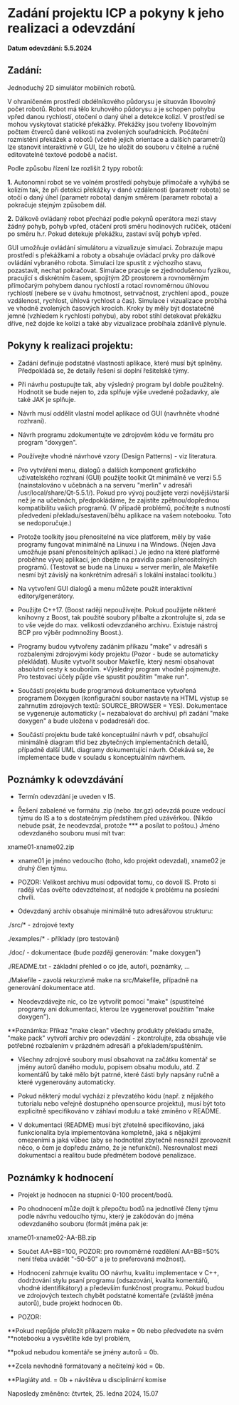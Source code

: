 # Zadání projektu ICP a pokyny k jeho realizaci a odevzdání

**Datum odevzdání: 5.5.2024**

## Zadání:  

Jednoduchý 2D simulátor mobilních robotů.  

V ohraničeném prostředí obdélníkového půdorysu je situován libovolný počet robotů. Robot má tělo kruhového půdorysu a je schopen pohybu vpřed danou rychlostí, otočení o daný úhel a detekce kolizí. V prostředí se mohou vyskytovat statické překážky. Překážky jsou tvořeny libovolným počtem čtverců dané velikosti na zvolených souřadnicích. Počáteční rozmístění překážek a robotů (včetně jejich orientace a dalších parametrů) lze stanovit interaktivně v GUI, lze ho uložit do souboru v čitelné a ručně editovatelné textové podobě a načíst.

Podle způsobu řízení lze rozlišit 2 typy robotů:  

**1.** Autonomní robot se ve volném prostředí pohybuje přímočaře a vyhýbá se kolizím tak, že při detekci překážky v dané vzdálenosti (parametr robota) se otočí o daný úhel (parametr robota) daným směrem (parametr robota) a pokračuje stejným způsobem dál.

**2.** Dálkově ovládaný robot přechází podle pokynů operátora mezi stavy žádný pohyb, pohyb vpřed, otáčení proti směru hodinových ručiček, otáčení po směru h.r. Pokud detekuje překážku, zastaví svůj pohyb vpřed.

GUI umožňuje ovládání simulátoru a vizualizuje simulaci. Zobrazuje mapu prostředí s překážkami a roboty a obsahuje ovládací prvky pro dálkové ovládání vybraného robota. Simulaci lze spustit z výchozího stavu, pozastavit, nechat pokračovat. Simulace pracuje se zjednodušenou fyzikou, pracující s diskrétním časem, spojitým 2D prostorem a rovnoměrným přímočarým pohybem danou rychlostí a rotací rovnoměrnou úhlovou rychlostí (nebere se v úvahu hmotnost, setrvačnost, zrychlení apod., pouze vzdálenost, rychlost, úhlová rychlost a čas). Simulace i vizualizace probíhá ve vhodně zvolených časových krocích. Kroky by měly být dostatečně jemné (vzhledem k rychlosti pohybu), aby robot stihl detekovat překážku dříve, než dojde ke kolizi a také aby vizualizace probíhala zdánlivě plynule.

## Pokyny k realizaci projektu:

* Zadání definuje podstatné vlastnosti aplikace, které musí být splněny. Předpokládá se, že detaily řešení si doplní řešitelské týmy.

* Při návrhu postupujte tak, aby výsledný program byl dobře použitelný. Hodnotit se bude nejen to, zda splňuje výše uvedené požadavky, ale také JAK je splňuje.

* Návrh musí oddělit vlastní model aplikace od GUI (navrhněte vhodné rozhraní).

* Návrh programu zdokumentujte ve zdrojovém kódu ve formátu pro program "doxygen".

* Používejte vhodné návrhové vzory (Design Patterns) - viz literatura.

* Pro vytváření menu, dialogů a dalších komponent grafického uživatelského rozhraní (GUI) použijte toolkit Qt minimálně ve verzi 5.5 (nainstalováno v učebnách a na serveru "merlin" v adresáři /usr/local/share/Qt-5.5.1/). Pokud pro vývoj použijete verzi novější/starší než je na učebnách, předpokládáme, že zajistíte zpětnou/dopřednou kompatibilitu vašich programů. (V případě problémů, počítejte s nutností předvedení překladu/sestavení/běhu aplikace na vašem notebooku. Toto se nedoporučuje.)

* Protože toolkity jsou přenositelné na více platforem, měly by vaše programy fungovat minimálně na Linuxu i na Windows. (Nejen Java umožňuje psaní přenositelných aplikací.) Je jedno na které platformě proběhne vývoj aplikací, jen dbejte na pravidla psaní přenositelných programů. (Testovat se bude na Linuxu = server merlin, ale Makefile nesmí být závislý na konkrétním adresáři s lokální instalací toolkitu.)

* Na vytvoření GUI dialogů a menu můžete použít interaktivní editory/generátory.

* Použijte C++17. (Boost raději nepoužívejte. Pokud použijete některé knihovny z Boost, tak použité soubory přibalte a zkontrolujte si, zda se to vše vejde do max. velikosti odevzdaného archivu. Existuje nástroj BCP pro výběr podmnožiny Boost.).

* Programy budou vytvořeny zadáním příkazu "make" v adresáři s rozbalenými zdrojovými kódy projektu (Pozor - bude se automaticky překládat). Musíte vytvořit soubor Makefile, který nesmí obsahovat absolutní cesty k souborům. *Výsledný program vhodně pojmenujte. Pro testovací účely půjde vše spustit použitím "make run".

* Součástí projektu bude programová dokumentace vytvořená programem Doxygen (konfigurační soubor nastavte na HTML výstup se zahrnutím zdrojových textů: SOURCE_BROWSER = YES). Dokumentace se vygeneruje automaticky (= nezabalovat do archivu) při zadání "make doxygen" a bude uložena v podadresáři doc.

* Součástí projektu bude také konceptuální návrh v pdf, obsahující minimálně diagram tříd bez zbytečných implementačních detailů, případně další UML diagramy dokumentující návrh. Očekává se, že implementace bude v souladu s konceptuálním návrhem.

  

## Poznámky k odevzdávání

* Termín odevzdání je uveden v IS.

* Řešení zabalené ve formátu .zip (nebo .tar.gz) odevzdá pouze vedoucí týmu do IS a to s dostatečným předstihem před uzávěrkou. (Nikdo nebude psát, že neodevzdal, protože *** a posílat to poštou.) Jméno odevzdaného souboru musí mít tvar:

xname01-xname02.zip

* xname01 je jméno vedoucího (toho, kdo projekt odevzdal), xname02 je druhý člen týmu.

* POZOR: Velikost archivu musí odpovídat tomu, co dovolí IS. Proto si raději včas ověřte odevzdtelnost, ať nedojde k problému na poslední chvíli.

* Odevzdaný archiv obsahuje minimálně tuto adresářovou strukturu:

./src/* - zdrojové texty

./examples/* - příklady (pro testování)

./doc/ - dokumentace (bude později generován: "make doxygen")

./README.txt - základní přehled o co jde, autoři, poznámky, ...

./Makefile - zavolá rekurzivně make na src/Makefile, případně na generování dokumentace atd.

* Neodevzdávejte nic, co lze vytvořit pomocí "make" (spustitelné programy ani dokumentaci, kterou lze vygenerovat použitím "make doxygen").

**Poznámka: Příkaz "make clean" všechny produkty překladu smaže, "make pack" vytvoří archiv pro odevzdání - zkontrolujte, zda obsahuje vše potřebné rozbalením v prázdném adresáři a překladem/spuštěním.

* Všechny zdrojové soubory musí obsahovat na začátku komentář se jmény autorů daného modulu, popisem obsahu modulu, atd. Z komentářů by také mělo být patrné, které části byly napsány ručně a které vygenerovány automaticky.

* Pokud některý modul vychází z převzatého kódu (např. z nějakého tutorialu nebo veřejně dostupného opensource projektu), musí být toto explicitně specifikováno v záhlaví modulu a také zmíněno v README.

* V dokumentaci (README) musí být zřetelně specifikováno, jaká funkcionalita byla implementována kompletně, jaká s nějakými omezeními a jaká vůbec (aby se hodnotitel zbytečně nesnažil zprovoznit něco, o čem je dopředu známo, že je nefunkční). Nesrovnalost mezi dokumentací a realitou bude předmětem bodové penalizace.

  

## Poznámky k hodnocení 

* Projekt je hodnocen na stupnici 0-100 procent/bodů.

* Po ohodnocení může dojít k přepočtu bodů na jednotlivé členy týmu podle návrhu vedoucího týmu, který je zakódován do jména odevzdaného souboru (formát jména pak je:

xname01-xname02-AA-BB.zip

* Součet AA+BB=100, POZOR: pro rovnoměrné rozdělení AA=BB=50% není třeba uvádět "-50-50" a je to preferovaná možnost).

* Hodnocení zahrnuje kvalitu OO návrhu, kvalitu implementace v C++, dodržování stylu psaní programu (odsazování, kvalita komentářů, vhodné identifikátory) a především funkčnost programu. Pokud budou ve zdrojových textech chybět podstatné komentáře (zvláště jména autorů), bude projekt hodnocen 0b.

* POZOR:

**Pokud nepůjde přeložit příkazem make = 0b nebo předvedete na svém **notebooku a vysvětlíte kde byl problém,

**pokud nebudou komentáře se jmény autorů = 0b.

**Zcela nevhodně formátovaný a nečitelný kód = 0b.

**Plagiáty atd. = 0b + návštěva u disciplinární komise

  

  
  

Naposledy změněno: čtvrtek, 25. ledna 2024, 15.07
